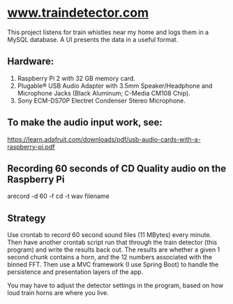 # www.traindetector.com

This project listens for train whistles near my home and logs them in a MySQL database. A UI presents the data in a useful format.

## Hardware:
1. Raspberry Pi 2 with 32 GB memory card.
2. Plugable® USB Audio Adapter with 3.5mm Speaker/Headphone and Microphone Jacks
   (Black Aluminum; C-Media CM108 Chip).
3. Sony ECM-DS70P Electret Condenser Stereo Microphone.

## To make the audio input work, see:
https://learn.adafruit.com/downloads/pdf/usb-audio-cards-with-a-raspberry-pi.pdf

## Recording 60 seconds of CD Quality audio on the Raspberry Pi
arecord -d 60 -f cd -t wav filename

## Strategy
Use crontab to record 60 second sound files (11 MBytes) every minute. Then have
another crontab script run that through the train detector (this program) and 
write the results back out. The results are whether a given 1 second chunk
contains a horn, and the 12 numbers associated with the binned FFT.
Then use a MVC framework (I use Spring Boot) to handle the persistence and
presentation layers of the app.

You may have to adjust the detector settings in the program, based on how
loud train horns are where you live.
